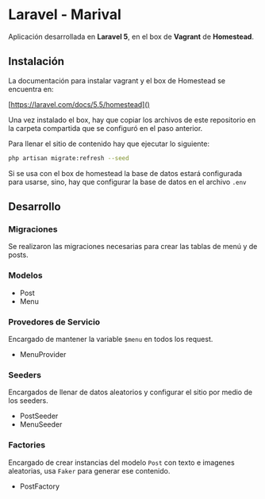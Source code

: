 # Laravel - Marival

Aplicación desarrollada en **Laravel 5**, en el box de **Vagrant** de **Homestead**.

## Instalación

La documentación para instalar vagrant y el box de Homestead se encuentra en:

[https://laravel.com/docs/5.5/homestead]()

Una vez instalado el box, hay que copiar los archivos de este repositorio en la carpeta compartida que se configuró en el paso anterior.

Para llenar el sitio de contenido hay que ejecutar lo siguiente:

```bash
php artisan migrate:refresh --seed
```

Si se usa con el box de homestead la base de datos estará configurada para usarse, sino, hay que configurar la base de datos en el archivo `.env`

## Desarrollo

### Migraciones

Se realizaron las migraciones necesarias para crear las tablas de menú y de posts.

### Modelos

* Post
* Menu

### Provedores de Servicio

Encargado de mantener la variable `$menu` en todos los request.

* MenuProvider

### Seeders

Encargados de llenar de datos aleatorios y configurar el sitio por medio de los seeders.

* PostSeeder
* MenuSeeder

### Factories

Encargado de crear instancias del modelo `Post` con texto e imagenes aleatorias, usa `Faker` para generar ese contenido.

* PostFactory
